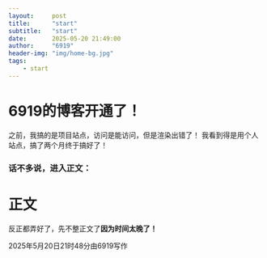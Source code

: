 ```yaml
---
layout:     post
title:      "start"
subtitle:   "start"
date:       2025-05-20 21:49:00
author:     "6919"
header-img: "img/home-bg.jpg"
tags:
    - start
---
```



# 6919的博客开通了！
之前，我搞的是项目站点，访问是能访问，但是渲染出错了！
我看到得是用个人站点，搞了两个月终于搞好了！
### 话不多说，进入正文：
# 正文
反正都弄好了，先不整正文了**因为时间太晚了！**

2025年5月20日21时48分由6919写作
